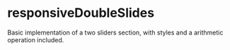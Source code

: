 # responsiveDoubleSlides

Basic implementation of a two sliders section, with styles and a arithmetic operation included.
